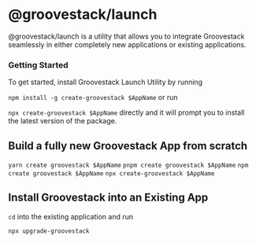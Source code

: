 # @groovestack/launch

@groovestack/launch is a utility that allows you to integrate Groovestack 
seamlessly in either completely new applications or existing applications.

### Getting Started

To get started, install Groovestack Launch Utility by running

`npm install -g create-groovestack $AppName` or run

`npx create-groovestack $AppName` directly and it will prompt you
to install the latest version of the package.

## Build a fully new Groovestack App from scratch

`yarn create groovestack $AppName`
`pnpm create groovestack $AppName`
`npm create groovestack $AppName`
`npx create-groovestack $AppName`

## Install Groovestack into an Existing App

`cd` into the existing application and run

`npx upgrade-groovestack`


